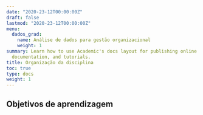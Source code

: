 ```yaml
---
date: "2020-23-12T00:00:00Z"
draft: false
lastmod: "2020-23-12T00:00:00Z"
menu:
  dados_grad:
    name: Análise de dados para gestão organizacional
    weight: 1
summary: Learn how to use Academic's docs layout for publishing online courses, software
  documentation, and tutorials.
title: Organização da disciplina
toc: true
type: docs
weight: 1
---
```


## Objetivos de aprendizagem

